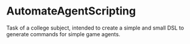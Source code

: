 # AutomateAgentScripting
Task of a college subject, intended to create a simple and small DSL to generate commands for simple game agents.

